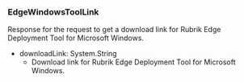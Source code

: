### EdgeWindowsToolLink
Response for the request to get a download link for Rubrik Edge Deployment Tool for Microsoft Windows.

- downloadLink: System.String
  - Download link for Rubrik Edge Deployment Tool for Microsoft Windows.
